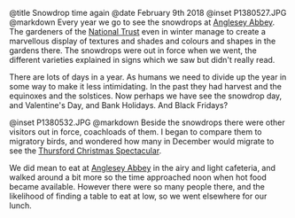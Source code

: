 @title		Snowdrop time again
@date		February 9th 2018
@inset		P1380527.JPG
@markdown
Every year we go to see the snowdrops at [Anglesey Abbey](https://www.nationaltrust.org.uk/anglesey-abbey-gardens-and-lode-mill). The gardeners of the
[National Trust](https://www.nationaltrust.org.uk/) even in winter manage to create a marvellous display of
textures and shades and colours and shapes in the gardens there. The snowdrops
were out in force when we went, the different varieties explained in signs
which we saw but didn't really read.

There are lots of days in a year. As humans we need to divide up the year in
some way to make it less intimidating. In the past they had harvest and the
equinoxes and the solstices. Now perhaps we have see the snowdrop day, and
Valentine's Day, and Bank Holidays. And Black Fridays?

@inset		P1380532.JPG
@markdown
Beside the snowdrops there were other visitors out in force, coachloads of
them. I began to compare them to migratory birds, and wondered how many
in December would migrate to see the [Thursford Christmas Spectacular](https://www.thursford.com/christmas-spectacular/).

We did mean to eat at [Anglesey Abbey](https://www.nationaltrust.org.uk/anglesey-abbey-gardens-and-lode-mill) in the airy and light cafeteria,
and walked around a bit more so the time approached noon when hot food
became available. However there were so many people there, and the
likelihood of finding a table to eat at low, so we went elsewhere for
our lunch.
